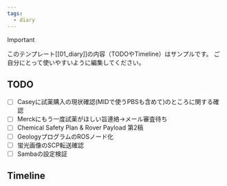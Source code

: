 ```yaml
---
tags:
  - diary
---
```

> [!IMPORTANT]
> このテンプレート[[01_diary]]の内容（TODOやTimeline）はサンプルです。
> ご自分にとって使いやすいように編集してください。

## TODO

- [ ] Caseyに試薬購入の現状確認(MIDで使うPBSも含めて)のところに関する確認
- [ ] Merckにもう一度試薬がほしい旨連絡→メール審査待ち
- [ ] Chemical Safety Plan & Rover Payload 第2稿
- [ ] GeologyプログラムのROSノード化
- [ ] 蛍光画像のSCP転送確認
- [ ] Sambaの設定検証

## Timeline
